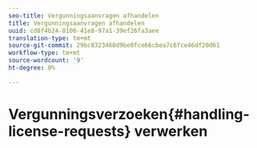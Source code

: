 ```yaml
---
seo-title: Vergunningsaanvragen afhandelen
title: Vergunningsaanvragen afhandelen
uuid: cd8f4b24-8106-41e8-97a1-39ef26fa3aee
translation-type: tm+mt
source-git-commit: 29bc8323460d9be0fce66cbea7c6fce46df20d61
workflow-type: tm+mt
source-wordcount: '9'
ht-degree: 0%

---
```



# Vergunningsverzoeken{#handling-license-requests} verwerken

